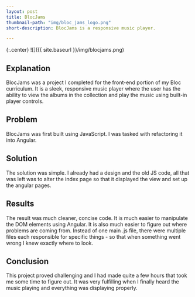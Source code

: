 ```yaml
---
layout: post
title: BlocJams
thumbnail-path: "img/bloc_jams_logo.png"
short-description: BlocJams is a responsive music player. 

---
```


{:.center}
![]({{ site.baseurl }}/img/blocjams.png)

## Explanation

BlocJams was a project I completed for the front-end portion of my Bloc curriculum. It is a sleek, responsive music player where the user has the ability to view the albums in the collection and play the music using built-in player controls. 
 

## Problem

BlocJams was first built using JavaScript. I was tasked with refactoring it into Angular.

## Solution

The solution was simple. I already had a design and the old JS code, all that was left was to alter the index page so that it displayed the view and set up the angular pages. 

## Results

The result was much cleaner, concise code. It is much easier to manipulate the DOM elements using Angular. It is also much easier to figure out where problems are coming from. Instead of one main .js file, there were multiple files each responsible for specific things - so that when something went wrong I knew exactly where to look. 


## Conclusion

This project proved challenging and I had made quite a few hours that took me some time to figure out. It was very fulfilling when I finally heard the music playing and everything was displaying properly.


